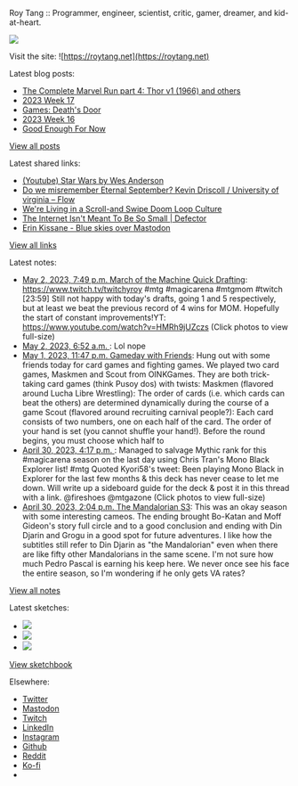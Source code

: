 Roy Tang :: Programmer, engineer, scientist, critic, gamer, dreamer, and kid-at-heart.

![](https://roytang.net/static/img/profile.jpg)

Visit the site: ![https://roytang.net](https://roytang.net)

Latest blog posts:

- [The Complete Marvel Run part 4: Thor v1 (1966) and others](https://roytang.net/2023/05/marvel-run-4-thor-etc/)
- [2023 Week 17](https://roytang.net/2023/04/2023-week-17/)
- [Games: Death&#x27;s Door](https://roytang.net/2023/04/deaths-door/)
- [2023 Week 16](https://roytang.net/2023/04/2023-week-16/)
- [Good Enough For Now](https://roytang.net/2023/04/good-enough/)

[View all posts](https://roytang.net/blog)

Latest shared links:

- [(Youtube) Star Wars by Wes Anderson](https://roytang.net/2023/05/2b9a3fc8eb845e8130d7d1950a51a23c/)
- [Do we misremember Eternal September? Kevin Driscoll / University of virginia – Flow](https://roytang.net/2023/05/5dfd4c3d34da6f2540d0fdf384712eb3/)
- [We&#x27;re Living in a Scroll-and Swipe Doom Loop Culture](https://roytang.net/2023/05/76b9e430a6da3f404a146464d40c65b5/)
- [The Internet Isn&#x27;t Meant To Be So Small | Defector](https://roytang.net/2023/05/c42a7e6a126f181610173e32ca1c3a95/)
- [Erin Kissane - Blue skies over Mastodon](https://roytang.net/2023/05/07f2f0850fc298be9b0b8d28bda164b9/)

[View all links](https://roytang.net/links)

Latest notes:

- [May 2, 2023, 7:49 p.m. March of the Machine Quick Drafting](https://roytang.net/2023/05/83ff0f0de062fbbaba0db734c7e3a9e2/): https://www.twitch.tv/twitchyroy #mtg #magicarena #mtgmom #twitch [23:59] Still not happy with today&#x27;s drafts, going 1 and 5 respectively, but at least we beat the previous record of 4 wins for MOM. Hopefully the start of constant improvements!YT: https://www.youtube.com/watch?v=HMRh9jUZczs (Click photos to view full-size)
- [May 2, 2023, 6:52 a.m. ](https://roytang.net/2023/05/4de3f2558c2103ff745cba6730a34436/): Lol nope
- [May 1, 2023, 11:47 p.m. Gameday with Friends](https://roytang.net/2023/05/gameday/): Hung out with some friends today for card games and fighting games. We played two card games, Maskmen and Scout from OINKGames. They are both trick-taking card games (think Pusoy dos) with twists: Maskmen (flavored around Lucha Libre Wrestling): The order of cards (i.e. which cards can beat the others) are determined dynamically during the course of a game Scout (flavored around recruiting carnival people?): Each card consists of two numbers, one on each half of the card. The order of your hand is set (you cannot shuffle your hand!). Before the round begins, you must choose which half to
- [April 30, 2023, 4:17 p.m. ](https://roytang.net/2023/04/1652587980337610752/): Managed to salvage Mythic rank for this #magicarena season on the last day using Chris Tran&#x27;s Mono Black Explorer list! #mtg Quoted Kyori58&#x27;s tweet: Been playing Mono Black in Explorer for the last few months &amp; this deck has never cease to let me down. Will write up a sideboard guide for the deck &amp; post it in this thread with a link. @fireshoes @mtgazone (Click photos to view full-size)
- [April 30, 2023, 2:04 p.m. The Mandalorian S3](https://roytang.net/2023/04/the-mandalorian-s3/): This was an okay season with some interesting cameos. The ending brought Bo-Katan and Moff Gideon&#x27;s story full circle and to a good conclusion and ending with Din Djarin and Grogu in a good spot for future adventures. I like how the subtitles still refer to Din Djarin as &quot;the Mandalorian&quot; even when there are like fifty other Mandalorians in the same scene. I&#x27;m not sure how much Pedro Pascal is earning his keep here. We never once see his face the entire season, so I&#x27;m wondering if he only gets VA rates?

[View all notes](https://roytang.net/notes)

Latest sketches:


- ![](https://roytang.net/media/cache/3c/da/3cda657c471879c3cfa81b898b810cd6.jpg)
- ![](https://roytang.net/media/cache/a2/60/a260eacc913ee7c542024b154923702f.jpg)
- ![](https://roytang.net/media/cache/e0/88/e0888b7f7a1e342aba8cced2a0784cc4.jpg)

[View sketchbook](https://roytang.net/albums/sketchbook)


Elsewhere:

- [Twitter](https://twitter.com/roytang)
- [Mastodon](https://indieweb.social/@roytang)
- [Twitch](https://twitch.tv/twitchyroy)
- [LinkedIn](https://www.linkedin.com/in/roytang)
- [Instagram](https://instagram.com/roytang0400)
- [Github](https://github.com/roytang)
- [Reddit](https://reddit.com/u/hungryroy)
- [Ko-fi](https://ko-fi.com/roytang)
- [](mailto:hello@roytang.net)